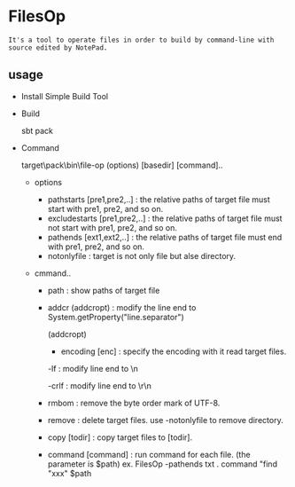 # FilesOp

    It's a tool to operate files in order to build by command-line with source edited by NotePad.
    

## usage

- Install Simple Build Tool

- Build

    sbt pack

- Command

    target\pack\bin\file-op (options) [basedir] [command].. 

    - options
        - pathstarts [pre1,pre2,..] : the relative paths of target file must start with pre1, pre2, and so on.
        - excludestarts [pre1,pre2,..] : the relative paths of target file must not start with pre1, pre2, and so on.
        - pathends [ext1,ext2,..] : the relative paths of target file must end with pre1, pre2, and so on.
        - notonlyfile : target is not only file but alse directory.

    - cmmand..

        - path : show paths of target file

        - addcr (addcropt) : modify the line end to System.getProperty("line.separator")

            (addcropt)

            - encoding [enc] : specify the encoding with it read target files.

            -lf : modify line end to \n

            -crlf : modify line end to \r\n

        - rmbom :  remove the byte order mark of UTF-8.

        - remove : delete target files. use -notonlyfile to remove directory.

        - copy [todir] : copy target files to [todir].

        - command [command] : run command for each file. (the parameter is $path)
            ex. FilesOp -pathends txt . command "find \"xxx\" $path